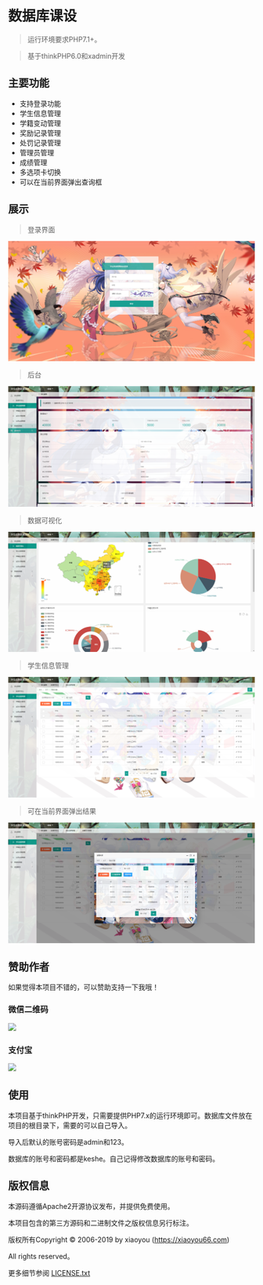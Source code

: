 数据库课设
===============

> 运行环境要求PHP7.1+。

>基于thinkPHP6.0和xadmin开发

## 主要功能

* 支持登录功能
* 学生信息管理
* 学籍变动管理
* 奖励记录管理
* 处罚记录管理
* 管理员管理
* 成绩管理
* 多选项卡切换
* 可以在当前界面弹出查询框


## 展示

>登录界面

![](1.png '主界面')

>后台

![](2.png '后台')

>数据可视化

![](3.png '数据可视化')


>学生信息管理

![](4.png '学生信息管理')

>可在当前界面弹出结果

![](5.png '可在当前界面弹出结果')




## 赞助作者

如果觉得本项目不错的，可以赞助支持一下我哦！

###  微信二维码
![](https://xiaoyou66.com/wp-content/uploads/2019/03/mm_facetoface_collect_qrcode_1553935372531.png)
### 支付宝
![](https://xiaoyou66.com/wp-content/uploads/2019/03/1553935348345.png)

## 使用

本项目基于thinkPHP开发，只需要提供PHP7.x的运行环境即可。数据库文件放在项目的根目录下，需要的可以自己导入。

导入后默认的账号密码是admin和123。

数据库的账号和密码都是keshe。自己记得修改数据库的账号和密码。



## 版权信息

本源码遵循Apache2开源协议发布，并提供免费使用。

本项目包含的第三方源码和二进制文件之版权信息另行标注。

版权所有Copyright © 2006-2019 by xiaoyou (https://xiaoyou66.com)

All rights reserved。


更多细节参阅 [LICENSE.txt](LICENSE.txt)
